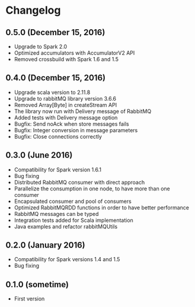 # Changelog

## 0.5.0 (December 15, 2016)

* Upgrade to Spark 2.0
* Optimized accumulators with AccumulatorV2 API
* Removed crossbuild with Spark 1.6 and 1.5

## 0.4.0 (December 15, 2016)

* Upgrade scala version to 2.11.8
* Upgrade to rabbitMQ library version 3.6.6
* Removed Array[Byte] in createStream API
* The library now run with Delivery message of RabbitMQ
* Added tests with Delivery message option
* Bugfix: Send noAck when store messages fails
* Bugfix: Integer conversion in message parameters
* Bugfix: Close connections correctly

## 0.3.0 (June 2016)

* Compatibility for Spark version 1.6.1
* Bug fixing
* Distributed RabbitMQ consumer with direct approach
* Parallelize the consumption in one node, to have more than one consumer
* Encapsulated consumer and pool of consumers
* Optimized RabbitMQRDD functions in order to have better performance
* RabbitMQ messages can be typed
* Integration tests added for Scala implementation
* Java examples and refactor rabbitMQUtils

## 0.2.0 (January 2016)

* Compatibility for Spark versions 1.4 and 1.5
* Bug fixing

## 0.1.0 (sometime)

* First version

